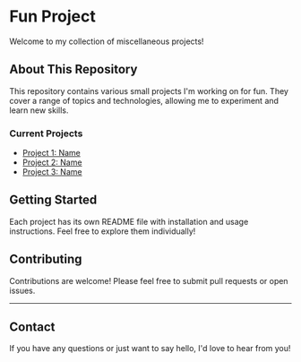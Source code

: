 # Fun Project

Welcome to my collection of miscellaneous projects!

## About This Repository

This repository contains various small projects I'm working on for fun. They cover a range of topics and technologies, allowing me to experiment and learn new skills.

### Current Projects

- [Project 1: Name](TemplateWizard/)
- [Project 2: Name](project2/)
- [Project 3: Name](project3/)

## Getting Started

Each project has its own README file with installation and usage instructions. Feel free to explore them individually!

## Contributing

Contributions are welcome! Please feel free to submit pull requests or open issues.


---

## Contact

If you have any questions or just want to say hello, I'd love to hear from you!
